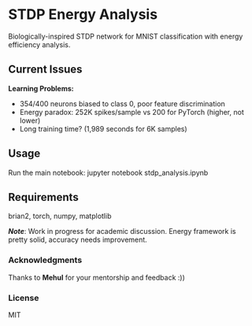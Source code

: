# STDP Energy Analysis

Biologically-inspired STDP network for MNIST classification with energy efficiency analysis.


## Current Issues

**Learning Problems:**
- 354/400 neurons biased to class 0, poor feature discrimination
- Energy paradox: 252K spikes/sample vs 200 for PyTorch (higher, not lower)
- Long training time? (1,989 seconds for 6K samples)


## Usage

Run the main notebook:
jupyter notebook stdp_analysis.ipynb

## Requirements

brian2, torch, numpy, matplotlib


***Note***: Work in progress for academic discussion. Energy framework is pretty solid, accuracy needs improvement.

### Acknowledgments
Thanks to **Mehul** for your mentorship and feedback :))

### License
MIT
